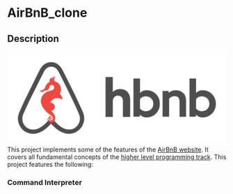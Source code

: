 # AirBnB_clone
## Description
![This is an image](airbnb.png)
This project implements some of the features of the [AirBnB website](https://www.airbnb.com/). It covers all fundamental concepts of the [higher level programming track](https://github.com/Samuel-IG16/alx-higher_level_programming). This project features the following:
### Command Interpreter
